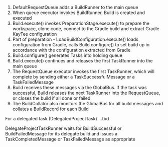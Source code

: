 

1. DefaultRequestQueue adds a BuildRunner to the main queue
1. When queue executor invokes BuildRunner, Build is created and executed
1. Build.execute() invokes PreparationStage.execute() to prepare the workspace, clone code, connect to the Gradle build and extract Gradle KayTee configuration 
1. Part of preparation - LoadBuildConfiguration.execute() loads configuration from Gradle, calls Build.configure() to  set build up in accordance with the configuration extracted from Gradle
1. Build.configure() generates Tasks into holding queue
1. Build.execute() continues and releases the first TaskRunner into the main queue
1. The RequestQueue executor invokes the first TaskRunner, which will complete by sending either a TaskSuccessfulMessage or a TaskFailedMessage   
1. Build receives these messages via the GlobalBus.  If the task was successful, Build releases the next TaskRunner into the RequestQueue, or closes the build if all done or failed
1. The BuildCollator also monitors the GlobalBus for all build messages and collates a BuildRecord for each Build

For a delegated task (DelegatedProjectTask) ...tbd

DelegateProjectTaskRunner waits for BuildSuccessful or BuildFailedMessage for its delegate build and issues a TaskCompletedMessage or TaskFailedMessage as appropriate